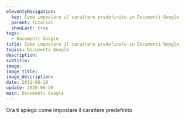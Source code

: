 ```yaml
---
eleventyNavigation:
  key: Come impostare il carattere predefinito in Documenti Google
  parent: Tutorial
  showLast: true
tags:
  - Documenti Google
title: Come impostare il carattere predefinito in Documenti Google
topics: Documenti Google
description:
subtitle:
image:
image_title:
image_description:
date: 2011-06-18
update: 2020-06-20
main: Documenti Google
---
```


Ora ti spiego come impostare il carattere predefinito
